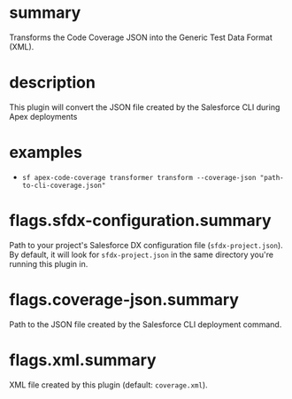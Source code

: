 # summary

Transforms the Code Coverage JSON into the Generic Test Data Format (XML).

# description

This plugin will convert the JSON file created by the Salesforce CLI during Apex deployments

# examples

- `sf apex-code-coverage transformer transform --coverage-json "path-to-cli-coverage.json"`

# flags.sfdx-configuration.summary

Path to your project's Salesforce DX configuration file (`sfdx-project.json`). By default, it will look for `sfdx-project.json` in the same directory you're running this plugin in.

# flags.coverage-json.summary

Path to the JSON file created by the Salesforce CLI deployment command.

# flags.xml.summary

XML file created by this plugin (default: `coverage.xml`).
